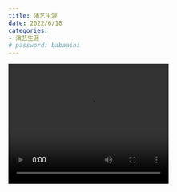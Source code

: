 ```yaml
---
title: 演艺生涯
date: 2022/6/18
categories:
- 演艺生涯
# password: babaaini
---
```


<video width="320" height="240" controls>
    <source src="../video/1.mp4" type="video/mp4">
</video>